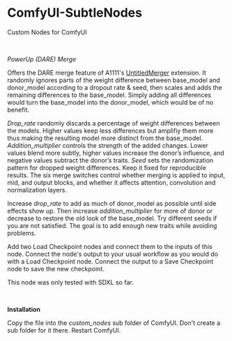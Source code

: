 # ComfyUI-SubtleNodes
Custom Nodes for ComfyUI

<br>

*PowerUp (DARE) Merge*

Offers the DARE merge feature of A1111's [UntitledMerger](https://github.com/groinge/sd-webui-untitledmerger) extension. It randomly ignores parts of the weight difference between base_model and donor_model according to a dropout rate & seed, then scales and adds the remaining differences to the base_model. Simply adding all differences would turn the base_model into the donor_model, which would be of no benefit.

*Drop_rate* randomly discards a percentage of weight differences between the models. Higher values keep less differences but amplifiy them more thus making the resulting model more distinct from the base_model.
*Addition_multiplier* controls the strength of the added changes. Lower values blend more subtly, higher values increase the donor’s influence, and negative values subtract the donor’s traits.
*Seed* sets the randomization pattern for dropped weight differences. Keep it fixed for reproducible results.
The six merge switches control whether merging is applied to input, mid, and output blocks, and whether it affects attention, convolution and normalization layers.

Increase *drop_rate* to add as much of donor_model as possible until side effects show up. Then increase *addition_multiplier* for more of donor or decrease to restore the old look of the base_model. Try different seeds if you are not satisfied. The goal is to add enough new traits while avoiding problems.

Add two Load Checkpoint nodes and connect them to the inputs of this node. Connect the node's output to your usual workflow as you would do with a Load Checkpoint node. Connect the output to a Save Checkpoint node to save the new checkpoint.

This node was only tested with SDXL so far.

<br>

**Installation**

Copy the file into the *custom_nodes* sub folder of ComfyUI. Don't create a sub folder for it there. Restart ComfyUI.
